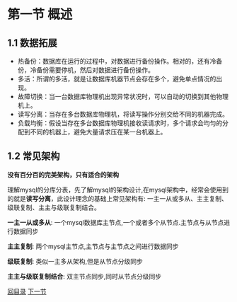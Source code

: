 

# 第一节 概述

## 1.1 数据拓展

- 热备份：数据库在运行的过程中，对数据进行备份操作。相对的，还有冷备份，冷备份需要停机，然后对数据进行备份操作。
- 多活：所谓的多活，就是让数据库机器节点会存在多个，避免单点情况的出现。
- 故障切换：当一台数据库物理机出现异常状况时，可以自动的切换到其他物理机上。
- 读写分离：当存在多台数据库物理机，将读写操作分别交给不同的机器完成。
- 负载均衡：假设当存在多台数据库物理机接收读请求时，多个请求会均匀的分配到不同的机器上，避免大量请求压在某一台机器上。



## 1.2 常见架构

**没有百分百的完美架构，只有适合的架构**

理解mysql的分库分表，先了解mysql的架构设计,在mysql架构中，经常会使用到的就是**读写分离**，此设计理念的基础上常见架构有: 一主一从或多从、主主复制、级联复制、主主与级联复制结合。

**一主一从或多从**: 一个mysql数据库主节点,一个或者多个从节点.主节点与从节点进行数据同步

**主主复制**: 两个mysql主节点,主节点与主节点之间进行数据同步

**级联复制**: 类似一主多从架构,但是从节点分级同步

**主主与级联复制结合**: 双主节点同步,同时从节点分级同步





[回目录](index.html) [下一节](verse02.html)